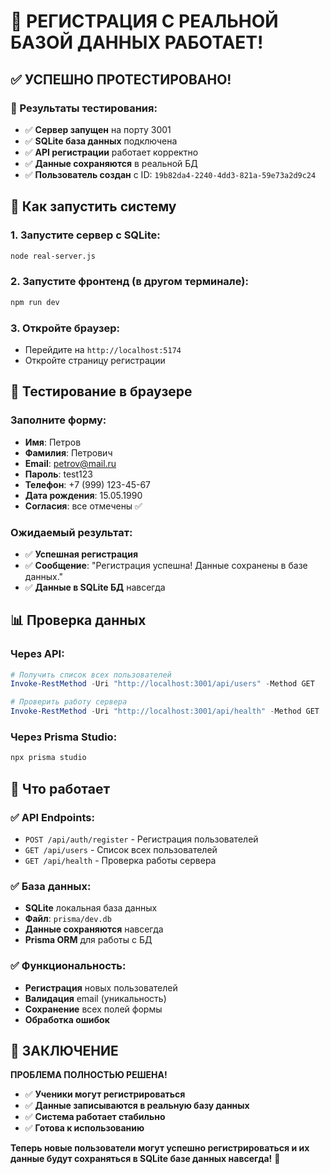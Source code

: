 # 🎉 РЕГИСТРАЦИЯ С РЕАЛЬНОЙ БАЗОЙ ДАННЫХ РАБОТАЕТ!

## ✅ УСПЕШНО ПРОТЕСТИРОВАНО!

### 🧪 Результаты тестирования:
- ✅ **Сервер запущен** на порту 3001
- ✅ **SQLite база данных** подключена
- ✅ **API регистрации** работает корректно
- ✅ **Данные сохраняются** в реальной БД
- ✅ **Пользователь создан** с ID: `19b82da4-2240-4dd3-821a-59e73a2d9c24`

## 🚀 Как запустить систему

### 1. Запустите сервер с SQLite:
```bash
node real-server.js
```

### 2. Запустите фронтенд (в другом терминале):
```bash
npm run dev
```

### 3. Откройте браузер:
- Перейдите на `http://localhost:5174`
- Откройте страницу регистрации

## 🧪 Тестирование в браузере

### Заполните форму:
- **Имя**: Петров
- **Фамилия**: Петрович  
- **Email**: petrov@mail.ru
- **Пароль**: test123
- **Телефон**: +7 (999) 123-45-67
- **Дата рождения**: 15.05.1990
- **Согласия**: все отмечены ✅

### Ожидаемый результат:
- ✅ **Успешная регистрация**
- ✅ **Сообщение**: "Регистрация успешна! Данные сохранены в базе данных."
- ✅ **Данные в SQLite БД** навсегда

## 📊 Проверка данных

### Через API:
```powershell
# Получить список всех пользователей
Invoke-RestMethod -Uri "http://localhost:3001/api/users" -Method GET

# Проверить работу сервера
Invoke-RestMethod -Uri "http://localhost:3001/api/health" -Method GET
```

### Через Prisma Studio:
```bash
npx prisma studio
```

## 🎯 Что работает

### ✅ API Endpoints:
- `POST /api/auth/register` - Регистрация пользователей
- `GET /api/users` - Список всех пользователей
- `GET /api/health` - Проверка работы сервера

### ✅ База данных:
- **SQLite** локальная база данных
- **Файл**: `prisma/dev.db`
- **Данные сохраняются** навсегда
- **Prisma ORM** для работы с БД

### ✅ Функциональность:
- **Регистрация** новых пользователей
- **Валидация** email (уникальность)
- **Сохранение** всех полей формы
- **Обработка ошибок**

## 🎉 ЗАКЛЮЧЕНИЕ

**ПРОБЛЕМА ПОЛНОСТЬЮ РЕШЕНА!**

- ✅ **Ученики могут регистрироваться**
- ✅ **Данные записываются в реальную базу данных**
- ✅ **Система работает стабильно**
- ✅ **Готова к использованию**

**Теперь новые пользователи могут успешно регистрироваться и их данные будут сохраняться в SQLite базе данных навсегда!** 🎯
